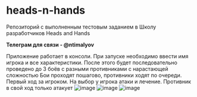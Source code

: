 # heads-n-hands
Репозиторий с выполненным тестовым заданием в Школу разработчиков Heads and Hands

**Телеграм для связи - @ntimalyov**

Приложение работает в консоли. При запуске необходимо ввести имя игрока и все характеристики. После этого будет последовательно проведено до 3 боёв с разными противниками с нарастающей сложностью
Бои проходят пошагово, противники ходят по очереди. Первый ход за игроком. На выбор у игрока атаки и лечение. Противник в свой ход только атакует
![image](https://github.com/MartinIce/heads-n-hands/assets/88541410/0b512109-e3ce-40d5-9858-1613e2a1c2c3)
![image](https://github.com/MartinIce/heads-n-hands/assets/88541410/2a4b5a50-1f4b-4966-bdd7-e0a190c4b040)
![image](https://github.com/MartinIce/heads-n-hands/assets/88541410/a810236e-4608-49c6-bb6d-cd8edcec774a)

